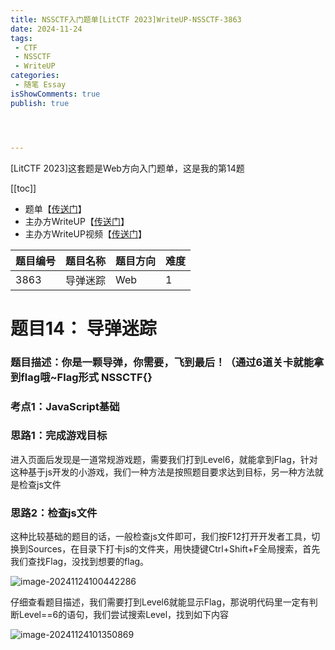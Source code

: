 ```yaml
---
title: NSSCTF入门题单[LitCTF 2023]WriteUP-NSSCTF-3863
date: 2024-11-24
tags:
 - CTF
 - NSSCTF
 - WriteUP
categories:
 - 随笔 Essay 
isShowComments: true
publish: true




---
```


<Boxx/>

[LitCTF 2023]这套题是Web方向入门题单，这是我的第14题

[[toc]]

- 题单【[传送门](https://www.nssctf.cn/problem/3861)】
- 主办方WriteUP【[传送门](https://dqgom7v7dl.feishu.cn/docx/WdHvd735koqwJxxulA2cv4K4nKf)】
- 主办方WriteUP视频【[传送门](https://www.bilibili.com/video/BV1sm4y187EK)】

| 题目编号 | 题目名称 | 题目方向 | 难度 |
| -------- | -------- | -------- | ---- |
| 3863     | 导弹迷踪 | Web      | 1    |

<!-- more -->

# 题目14： 导弹迷踪

### 题目描述：你是一颗导弹，你需要，飞到最后！（通过6道关卡就能拿到flag哦~Flag形式 NSSCTF{}
### 考点1：JavaScript基础

### 思路1：完成游戏目标

 进入页面后发现是一道常规游戏题，需要我们打到Level6，就能拿到Flag，针对这种基于js开发的小游戏，我们一种方法是按照题目要求达到目标，另一种方法就是检查js文件

### 思路2：检查js文件

这种比较基础的题目的话，一般检查js文件即可，我们按F12打开开发者工具，切换到Sources，在目录下打卡js的文件夹，用快捷键Ctrl+Shift+F全局搜索，首先我们查找Flag，没找到想要的flag。

![image-20241124100442286](/img/essay/image-20241124100442286.png)

仔细查看题目描述，我们需要打到Level6就能显示Flag，那说明代码里一定有判断Level==6的语句，我们尝试搜索Level，找到如下内容

![image-20241124101350869](/img/essay/image-20241124101350869.png)

